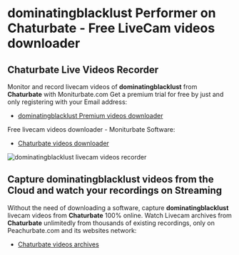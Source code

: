 # dominatingblacklust Performer on Chaturbate - Free LiveCam videos downloader

## Chaturbate Live Videos Recorder

Monitor and record livecam videos of **dominatingblacklust** from **Chaturbate** with Moniturbate.com
Get a premium trial for free by just and only registering with your Email address:
* [dominatingblacklust Premium videos downloader](https://moniturbate.com/request-demo-licence-key.html)

Free livecam videos downloader - Moniturbate Software:
* [Chaturbate videos downloader](https://moniturbate.com/moniturbate-download-software.html)

![dominatingblacklust livecam videos recorder](https://peachurnet.com/templates/moniturbate-software.png)


## Capture dominatingblacklust videos from the Cloud and watch your recordings on Streaming

Without the need of downloading a software, capture **dominatingblacklust** livecam videos from **Chaturbate** 100% online.
Watch Livecam archives from **Chaturbate** unlimitedly from thousands of existing recordings, only on Peachurbate.com and its websites network:
* [Chaturbate videos archives](https://peachurnet.com/)